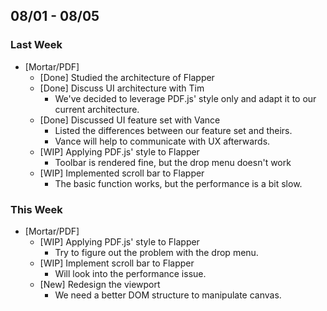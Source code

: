 ## 08/01 - 08/05 ##

### Last Week ###

* [Mortar/PDF]
    - [Done] Studied the architecture of Flapper
    - [Done] Discuss UI architecture with Tim
        - We've decided to leverage PDF.js' style only and adapt it to our current architecture.
    - [Done] Discussed UI feature set with Vance
        - Listed the differences between our feature set and theirs.
        - Vance will help to communicate with UX afterwards.
    - [WIP] Applying PDF.js' style to Flapper
        - Toolbar is rendered fine, but the drop menu doesn't work
    - [WIP] Implemented scroll bar to Flapper
        - The basic function works, but the performance is a bit slow.

### This Week ###

* [Mortar/PDF]
    - [WIP] Applying PDF.js' style to Flapper
        - Try to figure out the problem with the drop menu.
    - [WIP] Implement scroll bar to Flapper
        - Will look into the performance issue.
    - [New] Redesign the viewport
        - We need a better DOM structure to manipulate canvas.
